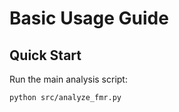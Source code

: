 # Basic Usage Guide

## Quick Start

Run the main analysis script:
```bash
python src/analyze_fmr.py